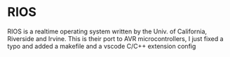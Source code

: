 # RIOS
RIOS is a realtime operating system written by the Univ. of California, Riverside and Irvine.
This is their port to AVR microcontrollers, I just fixed a typo and added a makefile and a vscode C/C++ extension config